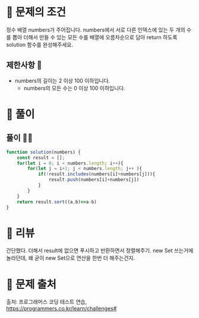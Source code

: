 # 📌 문제의 조건
정수 배열 numbers가 주어집니다. 
numbers에서 서로 다른 인덱스에 있는 두 개의 수를 뽑아 더해서 만들 수 있는 모든 수를 배열에 오름차순으로 담아 return 하도록 solution 함수를 완성해주세요.

## 제한사항 🤔
* numbers의 길이는 2 이상 100 이하입니다.
  * numbers의 모든 수는 0 이상 100 이하입니다.


# 📌 풀이
## 풀이 👨‍💻

```jsx
function solution(numbers) {
    const result = [];
    for(let i = 0; i < numbers.length; i++){
        for(let j = i+1; j < numbers.length; j++ ){
            if(!result.includes(numbers[i]+numbers[j])){
                result.push(numbers[i]+numbers[j])
            }
        }
    }
    return result.sort((a,b)=>a-b)
}
```

# 📌 리뷰
간단했다. 더해서 result에 없으면 푸시하고 반환하면서 정렬해주기.
new Set 쓰는거에 놀라던데, 왜 굳이 new Set으로 연산을 한번 더 해주는건지.

# 📌 문제 출처
출처: 프로그래머스 코딩 테스트 연습, https://programmers.co.kr/learn/challenges# 
